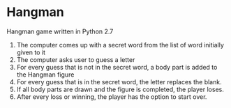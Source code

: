 # Hangman
Hangman game written in Python 2.7

1. The computer comes up with a secret word from the list of word initially given to it
2. The computer asks user to guess a letter
3. For every guess that is not in the secret word, a body part is added to the Hangman figure
4. For every guess that is in the secret word, the letter replaces the blank.
5. If all body parts are drawn and the figure is completed, the player loses.
6. After every loss or winning, the player has the option to start over.
